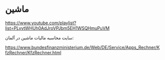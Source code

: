 # ماشین

https://www.youtube.com/playlist?list=PLyvtWHUh0AdJroVPJbm5EH1WSQHmuPuVM

سایت محاسبه مالیات ماشین در آلمان:

https://www.bundesfinanzministerium.de/Web/DE/Service/Apps_Rechner/KfzRechner/KfzRechner.html
